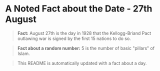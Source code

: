 
# A Noted Fact about the Date - 27th August

> **Fact:** August 27th is the day in 1928 that the Kellogg-Briand Pact outlawing war is signed by the first 15 nations to do so.

> **Fact about a random number:** 5 is the number of basic "pillars" of Islam.

> This README is automatically updated with a fact about a day.
